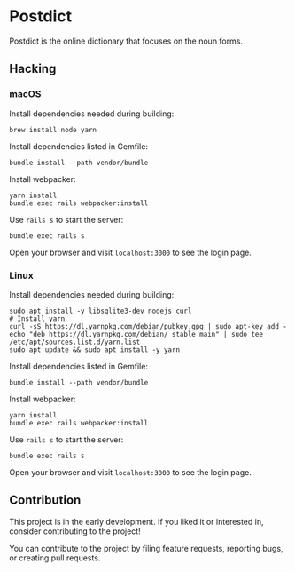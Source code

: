 # Postdict
Postdict is the online dictionary that focuses on the noun forms.

## Hacking
### macOS
Install dependencies needed during building:

    brew install node yarn

Install dependencies listed in Gemfile:

    bundle install --path vendor/bundle

Install webpacker:

    yarn install
    bundle exec rails webpacker:install

Use `rails s` to start the server:

    bundle exec rails s

Open your browser and visit `localhost:3000` to see the login page.

### Linux
Install dependencies needed during building:

    sudo apt install -y libsqlite3-dev nodejs curl
    # Install yarn
    curl -sS https://dl.yarnpkg.com/debian/pubkey.gpg | sudo apt-key add -
    echo "deb https://dl.yarnpkg.com/debian/ stable main" | sudo tee /etc/apt/sources.list.d/yarn.list
    sudo apt update && sudo apt install -y yarn

Install dependencies listed in Gemfile:

    bundle install --path vendor/bundle

Install webpacker:

    yarn install
    bundle exec rails webpacker:install

Use `rails s` to start the server:

    bundle exec rails s

Open your browser and visit `localhost:3000` to see the login page.

## Contribution
This project is in the early development. If you liked it or interested in, consider contributing to the project!

You can contribute to the project by filing feature requests, reporting bugs, or creating pull requests.

